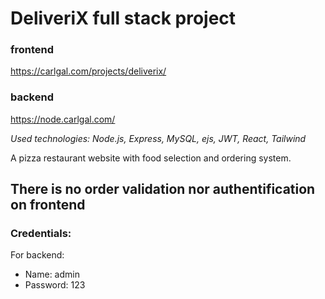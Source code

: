 # DeliveriX full stack project

### frontend
https://carlgal.com/projects/deliverix/

### backend
https://node.carlgal.com/

_Used technologies: Node.js, Express, MySQL, ejs, JWT, React, Tailwind_

A pizza restaurant website with food selection and ordering system. 
## There is no order validation nor authentification on frontend

### Credentials:

For backend:
- Name: admin
- Password: 123

